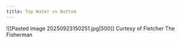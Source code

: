 ```yaml
---
title: Top Water vs Bottom
---
```

![[Pasted image 20250923150251.jpg|500]]
Curtesy of Fletcher The Fisherman